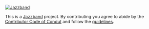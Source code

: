 [![Jazzband](https://jazzband.co/static/img/jazzband.png)](https://jazzband.co/)

This is a [Jazzband](https://jazzband.co/) project. By contributing you agree to abide by the [Contributor Code of Condut](https://jazzband.co/docs/conduct) and follow the [guidelines](https://jazzband.co/docs/guidelines).
